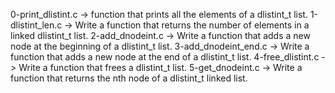 0-print_dlistint.c ->  function that prints all the elements of a dlistint_t list.
1-dlistint_len.c -> Write a function that returns the number of elements in a linked dlistint_t list.
2-add_dnodeint.c -> Write a function that adds a new node at the beginning of a dlistint_t list.
3-add_dnodeint_end.c -> Write a function that adds a new node at the end of a dlistint_t list.
4-free_dlistint.c -> Write a function that frees a dlistint_t list.
5-get_dnodeint.c -> Write a function that returns the nth node of a dlistint_t linked list.

